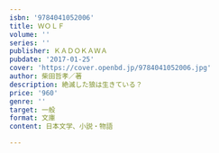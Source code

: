 ```yaml
---
isbn: '9784041052006'
title: ＷＯＬＦ
volume: ''
series: ''
publisher: ＫＡＤＯＫＡＷＡ
pubdate: '2017-01-25'
cover: 'https://cover.openbd.jp/9784041052006.jpg'
author: 柴田哲孝／著
description: 絶滅した狼は生きている？
price: '960'
genre: ''
target: 一般
format: 文庫
content: 日本文学、小説・物語

---
```


